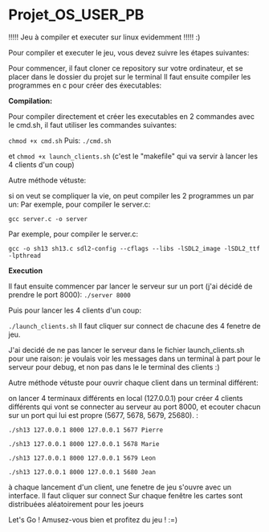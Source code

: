 # Projet_OS_USER_PB

!!!!!   Jeu à compiler et executer sur linux evidemment !!!!!  :)


Pour compiler et executer le jeu, vous devez suivre les étapes suivantes:

Pour commencer, il faut cloner ce repository sur votre ordinateur, et se placer dans le dossier du projet sur le terminal
Il faut ensuite compiler les programmes en c pour créer des éxecutables:





__Compilation:__

Pour compiler directement et créer les executables en 2 commandes avec le cmd.sh, il faut utiliser les commandes suivantes:

`chmod +x cmd.sh`
Puis:
`./cmd.sh`

et `chmod +x launch_clients.sh` (c'est le "makefile" qui va servir à lancer les 4 clients d'un coup)







Autre méthode vétuste:

si on veut se compliquer la vie, on peut compiler les 2 programmes un par un:
Par exemple, pour compiler le server.c:

`gcc server.c -o server`


Par exemple, pour compiler le server.c:

`gcc -o sh13 sh13.c sdl2-config --cflags --libs -lSDL2_image -lSDL2_ttf -lpthread`







__Execution__

Il faut ensuite commencer par lancer le serveur sur un port (j'ai décidé de prendre le port 8000):
`./server 8000`


Puis pour lancer les 4 clients d'un coup:

`./launch_clients.sh`
Il faut cliquer sur connect de chacune des 4 fenetre de jeu.


J'ai decidé de ne pas lancer le serveur dans le fichier launch_clients.sh pour une raison:
je voulais voir les messages dans un terminal à part pour le serveur pour debug, et non pas dans le le terminal des clients :)



Autre méthode vétuste pour ouvrir chaque client dans un terminal différent:

on lancer 4 terminaux différents en local (127.0.0.1) pour créer 4 clients différents qui vont se connecter au serveur au port 8000, et ecouter chacun sur un port qui lui est propre (5677, 5678, 5679, 25680). :

`./sh13 127.0.0.1 8000 127.0.0.1 5677 Pierre`

`./sh13 127.0.0.1 8000 127.0.0.1 5678 Marie`

`./sh13 127.0.0.1 8000 127.0.0.1 5679 Leon`

`./sh13 127.0.0.1 8000 127.0.0.1 5680 Jean`



à chaque lancement d'un client, une fenetre de jeu s'ouvre avec un interface. 
Il faut cliquer sur connect
Sur chaque fenêtre les cartes sont distribuées aléatoirement pour les joeurs



Let's Go ! Amusez-vous bien et profitez du jeu !
:=)




